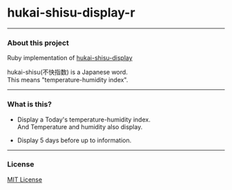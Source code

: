 # hukai-shisu-display-r

------
### About this project


Ruby implementation of [hukai-shisu-display](https://github.com/shinshin86/hukai-shisu-display)


hukai-shisu(不快指数) is a Japanese word.<br>
This means "temperature-humidity index".

-------

### What is this?

* Display a Today's temperature-humidity index.<br>
And Temperature and humidity also display.

* Display 5 days before up to information.

-------
### License

[MIT License](https://opensource.org/licenses/MIT)